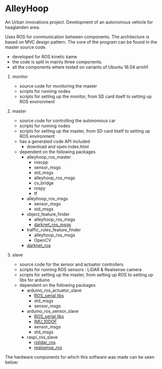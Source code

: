 # AlleyHoop

An Urban innovations project. Development of an autonomous vehicle for haaglanden area.

Uses ROS for communication between components. The architecture is based on MVC design pattern. The core of the program can be found in the master source code. 
  * developed for ROS kinetic kame
  * the code is split in mainly three components. 
  * all the components where tested on variants of Ubuntu 16.04 armhf

  1. monitor
     * source code for monitoring the master
     * scripts for running nodes
     * scripts for setting up the monitor, from SD card itself to setting up ROS environment

  2. master
     * source code for controlling the autonomous car
     * scripts for running nodes
     * scripts for setting up the master, from SD card itself to setting up ROS environment
     * has a generated code API included
        - download and open index.html
     * dependent on the following packages
        - alleyhoop_ros_master
          * roscpp
          * sensor_msgs
          * std_msgs
          * alleyhoop_ros_msgs
          * cv_bridge
          * rospy
          * tf
        - alleyhoop_ros_msgs
          * sensor_msgs
          * std_msgs
        - object_feature_finder
          * alleyhoop_ros_msgs
          * [darknet_ros_msgs](https://github.com/leggedrobotics/darknet_ros)
        - traffic_rules_feature_finder
          * alleyhoop_ros_msgs
          * OpenCV
        - [darknet_ros](https://github.com/leggedrobotics/darknet_ros)

  3. slave
     * source code for the sensor and actuator controllers
     * scripts for running ROS sensors : LiDAR & Realsense camera
     * scripts for setting up the master, from setting up ROS to setting up libs for arduino
     * dependent on the following packages
       - arduino_ros_actuator_slave
         * [ROS_serial libs](http://wiki.ros.org/rosserial)
         * std_msgs
         * sensor_msgs
       - arduino_ros_sensor_slave
         * [ROS_serial libs](http://wiki.ros.org/rosserial)
         * [IMU_10DOF](https://github.com/Seeed-Studio/IMU_10DOF)
         * sensor_msgs
         * std_msgs
       - raspi_ros_slave
         * [rplidar_ros]([http://wiki.ros.org/rplidar)
         * [realsense_ros](http://wiki.ros.org/realsense2_camera)

The hardware components for which this software was made can be seen below:
